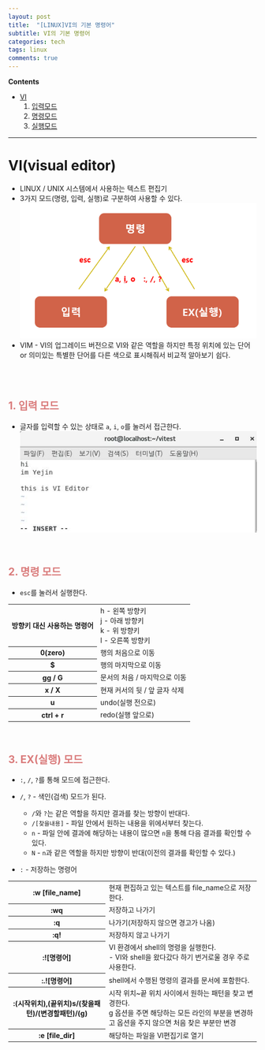 ```yaml
---
layout: post
title:  "[LINUX]VI의 기본 명령어"
subtitle: VI의 기본 명령어
categories: tech
tags: linux
comments: true
---
```

**Contents**
- [VI](#vivisual-editor)
    1. [입력모드](#1-입력-모드)
    2. [명령모드](#2-명령-모드)
    3. [실행모드](#3-ex실행-모드)

---
# VI(visual editor)
- LINUX / UNIX 시스템에서 사용하는 텍스트 편집기
- 3가지 모드(명령, 입력, 실행)로 구분하여 사용할 수 있다.
    ![VI_mode](/assets/img/Linux/VI_mode.png)
- VIM - VI의 업그레이드 버전으로 VI와 같은 역할을 하지만 특정 위치에 있는 단어 or 의미있는 특별한 단어를 다른 색으로 표시해줘서 비교적 알아보기 쉽다.
<br>
<br>

## <span style="color:#da7c7c">1. 입력 모드</span>
- 글자를 입력할 수 있는 상태로 `a`, `i`, `o`를 눌러서 접근한다.
![vi_insert_mode](/assets/img/Linux/VI_insert.JPG)
<br>

## <span style="color:#da7c7c">2. 명령 모드</span>
- `esc`를 눌러서 실행한다.
<table>
<tr>
    <th>방향키 대신 사용하는 명령어</th>
    <td>h - 왼쪽 방향키<br/>
    j - 아래 방향키<br/>
    k - 위 방향키<br/>
    l - 오른쪽 방향키</td>
</tr>
<tr>
    <th>0(zero)</th>
    <td>행의 처음으로 이동</td>
</tr>
<tr>
    <th>$</th>
    <td>행의 마지막으로 이동</td>
</tr>
<tr>
    <th>gg / G</th>
    <td>문서의 처음 / 마지막으로 이동</td>
</tr>
<tr>
    <th>x / X</th>
    <td>현재 커서의 뒷 / 앞 글자 삭제</td>
</tr>
<tr>
    <th>u</th>
    <td>undo(실행 전으로)</td>
</tr>
<tr>
    <th>ctrl + r</th>
    <td>redo(실행 앞으로)</td>
</tr>
</table>
<br/>

## <span style="color:#da7c7c">3. EX(실행) 모드</span>

- `:`, `/`, `?`를 통해 모드에 접근한다.
- `/`, `?` - 색인(검색) 모드가 된다.
    - `/`와 `?`는 같은 역할을 하지만 결과를 찾는 방향이 반대다.
    - `/[찾을내용]` - 파일 안에서 원하는 내용을 위에서부터 찾는다.
    - `n` - 파일 안에 결과에 해당하는 내용이 많으면 `n`을 통해 다음 결과를 확인할 수 있다.
    - `N` - `n`과 같은 역할을 하지만 방향이 반대(이전의 결과를 확인할 수 있다.)

- `:` - 저장하는 명령어
<table>
<tr>
    <th>:w [file_name]</th>
    <td>현재 편집하고 있는 텍스트를 file_name으로 저장한다.</td>
</tr>
<tr>
    <th>:wq</th>
    <td>저장하고 나가기</td>
</tr>
<tr>
    <th>:q</th>
    <td>나가기(저장하지 않으면 경고가 나옴)</td>
</tr>
<tr>
    <th>:q!</th>
    <td>저장하지 않고 나가기</td>
</tr>
<tr>
    <th>:![명령어]</th>
    <td>VI 환경에서 shell의 명령을 실행한다.<br/>
    - VI와 shell을 왔다갔다 하기 번거로울 경우 주로 사용한다.</td>
</tr>
<tr>
    <th>:.![명령어]</th>
    <td>shell에서 수행된 명령의 결과를 문서에 포함한다.</td>
</tr>
<tr>
    <th>:(시작위치),(끝위치)s/(찾을패턴)/(변경할패턴)/(g)</th>
    <td>시작 위치~끝 위치 사이에서 원하는 패턴을 찾고 변경한다.<br/>
    g 옵션을 주면 해당하는 모든 라인의 부분을 변경하고 옵션을 주지 않으면 처음 찾은 부분만 변경</td>
</tr>
<tr>
    <th>:e [file_dir]</th>
    <td>해당하는 파일을 VI편집기로 열기</td>
</tr>
</table>
